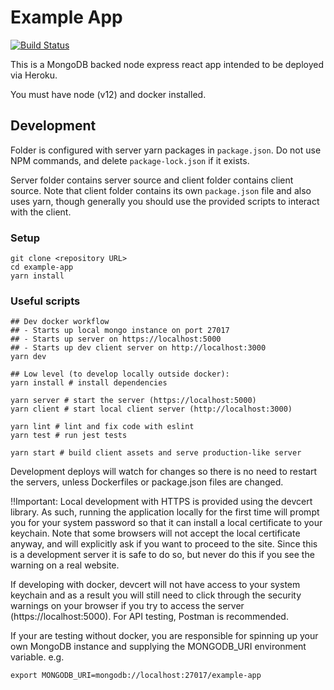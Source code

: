 # Example App

[![Build Status](https://travis-ci.org/rfblue2/example-app.svg?branch=master)](https://travis-ci.org/rfblue2/example-app)

This is a MongoDB backed node express react app intended to be deployed via 
Heroku.  

You must have node (v12) and docker installed.

## Development
Folder is configured with server yarn packages in `package.json`.  Do not
use NPM commands, and delete `package-lock.json` if it exists.

Server folder contains server source and client folder contains client source.
Note that client folder contains its own `package.json` file and also uses yarn,
though generally you should use the provided scripts to interact with the 
client.

### Setup
```
git clone <repository URL>
cd example-app
yarn install
```

### Useful scripts
```
## Dev docker workflow 
## - Starts up local mongo instance on port 27017
## - Starts up server on https://localhost:5000
## - Starts up dev client server on http://localhost:3000
yarn dev

## Low level (to develop locally outside docker):
yarn install # install dependencies

yarn server # start the server (https://localhost:5000)
yarn client # start local client server (http://localhost:3000)

yarn lint # lint and fix code with eslint
yarn test # run jest tests

yarn start # build client assets and serve production-like server
```

Development deploys will watch for changes so there is no need to restart
the servers, unless Dockerfiles or package.json files are changed.

!!Important:
Local development with HTTPS is provided using the devcert library.
As such, running the application locally for the first time will prompt you for 
your system password so that it can install a local certificate to your keychain.
Note that some browsers will not accept the local certificate anyway, and will
explicitly ask if you want to proceed to the site.  Since this is a development
server it is safe to do so, but never do this if you see the warning on a real 
website.

If developing with docker, devcert will not have access to your system keychain
and as a result you will still need to click through the security warnings on
your browser if you try to access the server (https://localhost:5000).  For
API testing, Postman is recommended.

If your are testing without docker, you are responsible for spinning up your
own MongoDB instance and supplying the MONGODB_URI environment variable.
e.g.
```
export MONGODB_URI=mongodb://localhost:27017/example-app
```
